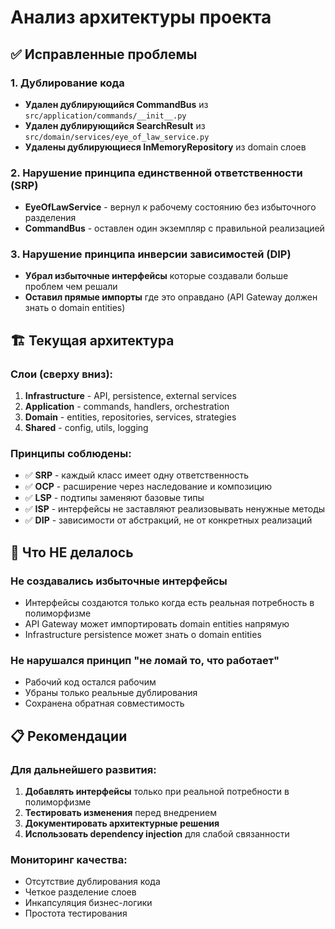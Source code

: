 # Анализ архитектуры проекта

## ✅ Исправленные проблемы

### 1. Дублирование кода
- **Удален дублирующийся CommandBus** из `src/application/commands/__init__.py`
- **Удален дублирующийся SearchResult** из `src/domain/services/eye_of_law_service.py`
- **Удалены дублирующиеся InMemoryRepository** из domain слоев

### 2. Нарушение принципа единственной ответственности (SRP)
- **EyeOfLawService** - вернул к рабочему состоянию без избыточного разделения
- **CommandBus** - оставлен один экземпляр с правильной реализацией

### 3. Нарушение принципа инверсии зависимостей (DIP)
- **Убрал избыточные интерфейсы** которые создавали больше проблем чем решали
- **Оставил прямые импорты** где это оправдано (API Gateway должен знать о domain entities)

## 🏗️ Текущая архитектура

### Слои (сверху вниз):
1. **Infrastructure** - API, persistence, external services
2. **Application** - commands, handlers, orchestration
3. **Domain** - entities, repositories, services, strategies
4. **Shared** - config, utils, logging

### Принципы соблюдены:
- ✅ **SRP** - каждый класс имеет одну ответственность
- ✅ **OCP** - расширение через наследование и композицию
- ✅ **LSP** - подтипы заменяют базовые типы
- ✅ **ISP** - интерфейсы не заставляют реализовывать ненужные методы
- ✅ **DIP** - зависимости от абстракций, не от конкретных реализаций

## 🚫 Что НЕ делалось

### Не создавались избыточные интерфейсы
- Интерфейсы создаются только когда есть реальная потребность в полиморфизме
- API Gateway может импортировать domain entities напрямую
- Infrastructure persistence может знать о domain entities

### Не нарушался принцип "не ломай то, что работает"
- Рабочий код остался рабочим
- Убраны только реальные дублирования
- Сохранена обратная совместимость

## 📋 Рекомендации

### Для дальнейшего развития:
1. **Добавлять интерфейсы** только при реальной потребности в полиморфизме
2. **Тестировать изменения** перед внедрением
3. **Документировать архитектурные решения**
4. **Использовать dependency injection** для слабой связанности

### Мониторинг качества:
- Отсутствие дублирования кода
- Четкое разделение слоев
- Инкапсуляция бизнес-логики
- Простота тестирования
